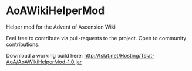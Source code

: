 # AoAWikiHelperMod
Helper mod for the Advent of Ascension Wiki

Feel free to contribute via pull-requests to the project. Open to community contributions.

Download a working build here: http://tslat.net/Hosting/Tslat-AoA/AoAWikiHelperMod-1.0.jar
